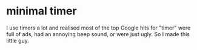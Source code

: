 # minimal timer

I use timers a lot and realised most of the top Google hits for "timer" were
full of ads, had an annoying beep sound, or were just ugly. So I made this
little guy.
